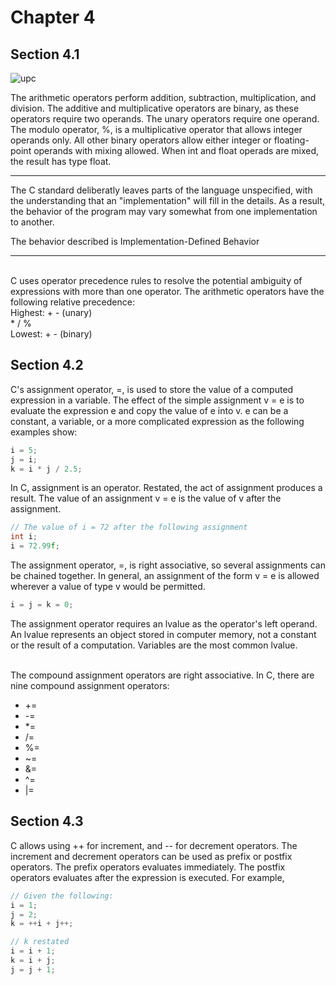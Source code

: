 # Chapter 4
## Section 4.1
![upc](https://user-images.githubusercontent.com/59415488/235332737-7f625ffc-a9a1-4fda-800d-75477f35bb29.png)

The arithmetic operators perform addition, subtraction, multiplication, and division.  The additive and multiplicative operators are binary, as these operators require two operands.  The unary operators require one operand.  The modulo operator, %, is a multiplicative operator that allows integer operands only.  All other binary operators allow either integer or floating-point operands with mixing allowed.  When int and float operads are mixed, the result has type float. <br />

----
The C standard deliberatly leaves parts of the language unspecified, with the understanding that an "implementation" will fill in the details.  As a result, the behavior of the program may vary somewhat from one implementation to another.

The behavior described is Implementation-Defined Behavior 

----
<br />
C uses operator precedence rules to resolve the potential ambiguity of expressions with more than one operator.  The arithmetic operators have the following relative precedence:<br />
Highest: <t /> + - (unary) <br />
<t> * / %  <t/><br />
Lowest:  <t /> + - (binary) <br />

## Section 4.2

C's assignment operator, =, is used to store the value of a computed expression in a variable.  The effect of the simple assignment v = e is to evaluate the expression e and copy the value of e into v.  e can be a constant, a variable, or a more complicated expression as the following examples show:
```C
i = 5;
j = i;
k = i * j / 2.5;
```

In C, assignment is an operator.  Restated, the act of assignment produces a result.  The value of an assignment v = e is the value of v after the assignment.
```C
// The value of i = 72 after the following assignment
int i;
i = 72.99f;
```

The assignment operator, =, is right associative, so several assignments can be chained together.  In general, an assignment of the form v = e is allowed wherever a value of type v would be permitted.
```C
i = j = k = 0;
```

The assignment operator requires an lvalue as the operator's left operand.  An lvalue represents an object stored in computer memory, not a constant or the result of a computation.  Variables are the most common lvalue. <br /> <br />

The compound assignment operators are right associative.  In C, there are nine compound assignment operators: <br />
+ +=
+ -=
+ *=
+ /=
+ %=
+ ~=
+ &=
+ ^=
+ |=


## Section 4.3

C allows using ++ for increment, and -- for decrement operators.  The increment and decrement operators can be used as prefix or postfix operators.  The prefix operators evaluates immediately.  The postfix operators evaluates after the expression is executed.  For example,
```C
// Given the following:
i = 1;
j = 2;
k = ++i + j++;

// k restated
i = i + 1;
k = i + j;
j = j + 1;
```
